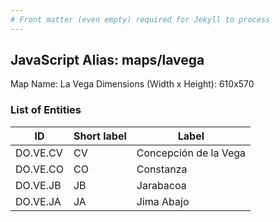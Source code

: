 ```yaml
---
# Front matter (even empty) required for Jekyll to process
---
```


## JavaScript Alias: maps/lavega

Map Name: La Vega
Dimensions (Width x Height): 610x570





### List of Entities

ID | Short label | Label
---|---|---|
DO.VE.CV|CV|Concepción de la Vega
DO.VE.CO|CO|Constanza
DO.VE.JB|JB|Jarabacoa
DO.VE.JA|JA|Jima Abajo